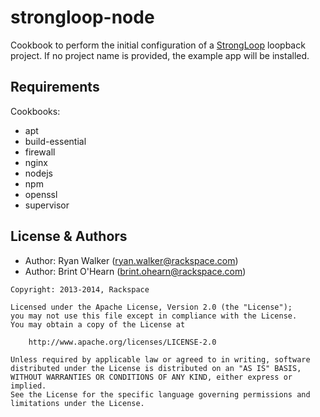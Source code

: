 strongloop-node
===============
Cookbook to perform the initial configuration of a
[StrongLoop](http://strongloop.com/) loopback project. If no project name is
provided, the example app will be installed.

Requirements
------------
Cookbooks:
* apt
* build-essential
* firewall
* nginx
* nodejs
* npm
* openssl
* supervisor

License & Authors
-----------------
- Author: Ryan Walker (<ryan.walker@rackspace.com>)
- Author: Brint O'Hearn (<brint.ohearn@rackspace.com>)

```
Copyright: 2013-2014, Rackspace

Licensed under the Apache License, Version 2.0 (the "License");
you may not use this file except in compliance with the License.
You may obtain a copy of the License at

    http://www.apache.org/licenses/LICENSE-2.0

Unless required by applicable law or agreed to in writing, software
distributed under the License is distributed on an "AS IS" BASIS,
WITHOUT WARRANTIES OR CONDITIONS OF ANY KIND, either express or implied.
See the License for the specific language governing permissions and
limitations under the License.
```
